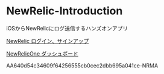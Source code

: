 # NewRelic-Introduction
iOSからNewRelicにログ送信するハンズオンアプリ

[NewRelic ログイン、サインアップ](https://newrelic.com/jp)

[NewRelicOne 
ダッシュボード](https://one.newrelic.com/nr1-core?account=3509998&duration=1800000&filters=%28domain%20%3D%20%27MOBILE%27%20AND%20type%20%3D%20%27APPLICATION%27%29&state=8550d500-68bc-a31e-065a-806538b458ef)

AA640d54c34609f64256555cb0cec2dbb695a041ce-NRMA

